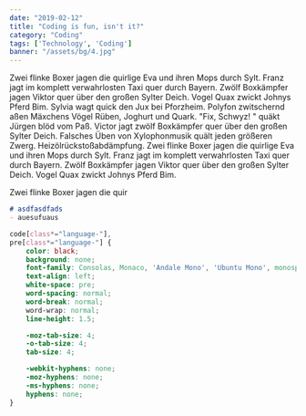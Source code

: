 ```yaml
---
date: "2019-02-12"
title: "Coding is fun, isn't it?"
category: "Coding"
tags: ['Technology', 'Coding']
banner: "/assets/bg/4.jpg"
---
```


Zwei flinke Boxer jagen die quirlige Eva und ihren Mops durch Sylt. Franz jagt im komplett verwahrlosten Taxi quer durch Bayern. Zwölf Boxkämpfer jagen Viktor quer über den großen Sylter Deich. Vogel Quax zwickt Johnys Pferd Bim. Sylvia wagt quick den Jux bei Pforzheim. Polyfon zwitschernd aßen Mäxchens Vögel Rüben, Joghurt und Quark. "Fix, Schwyz! " quäkt Jürgen blöd vom Paß. Victor jagt zwölf Boxkämpfer quer über den großen Sylter Deich. Falsches Üben von Xylophonmusik quält jeden größeren Zwerg. Heizölrückstoßabdämpfung. Zwei flinke Boxer jagen die quirlige Eva und ihren Mops durch Sylt. Franz jagt im komplett verwahrlosten Taxi quer durch Bayern. Zwölf Boxkämpfer jagen Viktor quer über den großen Sylter Deich. Vogel Quax zwickt Johnys Pferd Bim.



Zwei flinke Boxer jagen die quir

```md
# asdfasdfads
- auesufuaus
```

```css
code[class*="language-"],
pre[class*="language-"] {
	color: black;
	background: none;
	font-family: Consolas, Monaco, 'Andale Mono', 'Ubuntu Mono', monospace;
	text-align: left;
	white-space: pre;
	word-spacing: normal;
	word-break: normal;
	word-wrap: normal;
	line-height: 1.5;

	-moz-tab-size: 4;
	-o-tab-size: 4;
	tab-size: 4;

	-webkit-hyphens: none;
	-moz-hyphens: none;
	-ms-hyphens: none;
	hyphens: none;
}
```